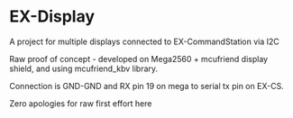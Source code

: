 # EX-Display

A project for multiple displays connected to EX-CommandStation via I2C

Raw proof of concept - developed on Mega2560 + mcufriend display shield, and using mcufriend_kbv library.

Connection is GND-GND and RX pin 19 on mega to serial tx pin on EX-CS.

Zero apologies for raw first effort here